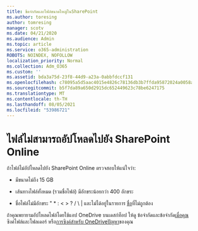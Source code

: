```yaml
---
title: ขีดจํากัดและไฟล์ขนาดใหญ่ในSharePoint
ms.author: toresing
author: tomresing
manager: scotv
ms.date: 04/21/2020
ms.audience: Admin
ms.topic: article
ms.service: o365-administration
ROBOTS: NOINDEX, NOFOLLOW
localization_priority: Normal
ms.collection: Adm_O365
ms.custom: ''
ms.assetid: bda3a75d-23f8-44d9-a23a-0abbfdccf131
ms.openlocfilehash: c78095a5d5aac4015e4826c78136db3b7ffda95872024a0058a7e8f8b2ccef4b
ms.sourcegitcommit: b5f7da89a650d2915dc652449623c78be6247175
ms.translationtype: MT
ms.contentlocale: th-TH
ms.lasthandoff: 08/05/2021
ms.locfileid: "53986721"
---
```

# <a name="files-that-cant-be-uploaded-to-sharepoint-online"></a>ไฟล์ไม่สามารถอัปโหลดไปยัง SharePoint Online

ถ้าไฟล์ไม่อัปโหลดไปยัง SharePoint Online ตรวจสอบให้แน่ใจว่า:
  
- มีขนาดไม่ถึง 15 GB
    
- เส้นทางไฟล์ทั้งหมด (รวมชื่อไฟล์) มีอักขระน้อยกว่า 400 อักขระ
    
- ชื่อไฟล์ไม่มีอักขระ " \* : \< \> ? / \ | และไม่ได้อยู่ในรายการ [ชื่อ](https://go.microsoft.com/fwlink/?linkid=866430)ที่ไม่ถูกต้อง
    
ถ้าคุณพยายามอัปโหลดไฟล์โดยใช้แอป OneDrive บนเดสก์ท็อป ให้ดู ข้อจํากัดและข้อจํากัด[เมื่อคุณ](https://go.microsoft.com/fwlink/p/?LinkID=717734)ซิงค์ไฟล์และโฟลเดอร์ หรือ[การซิงค์สําหรับ OneDriveปัญหา](https://go.microsoft.com/fwlink/?linkid=866431)ของคุณ
  

